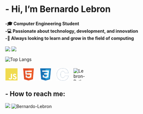 <h1> - Hi, I’m Bernardo Lebron </h1>

<h4> 
  -🎓 Computer Engineering Student <br>
  -💻 Passionate about technology, development, and innovation <br>
  -🚀 Always looking to learn and grow in the field of computing
</h4>

<div> 
  <img height="180em" src="https://github-readme-stats.vercel.app/api?username=Bernardo-Lebron&show_icons=true&theme=tokyonight&include_all_commits=true&count_private=true"/> 
  <img height="180em" src="https://github-readme-stats.vercel.app/api/top-langs/?username=Bernardo-Lebron&layout=compact&langs_count=7&theme=tokyonight"/>
</div>

![Top Langs](https://github-readme-stats.vercel.app/api/top-langs/?username=Bernardo-Lebron&layout=compact&theme=tokyonight)





<div style="display: flex; align-items: center; gap: 15px; flex-wrap: wrap; margin-top: 20px;">
  <img align="center" alt="Lebron-Js" height="40" width="40" src="https://raw.githubusercontent.com/devicons/devicon/master/icons/javascript/javascript-plain.svg">
  <img align="center" alt="Lebron-HTML" height="40" width="40" src="https://raw.githubusercontent.com/devicons/devicon/master/icons/html5/html5-original.svg">
  <img align="center" alt="Lebron-CSS" height="40" width="40" src="https://raw.githubusercontent.com/devicons/devicon/master/icons/css3/css3-original.svg">
  <img align="center" alt="Lebron-C" height="40" width="40" src="https://github.com/devicons/devicon/blob/master/icons/c/c-line.svg">
  <img align="center" alt="Lebron-Python" height="40" width="40" src="https://devicon-website.vercel.app/api/python/original.svg">
</div>

<h2> - How to reach me:</h2>
<a href="https://www.linkedin.com/in/bernardo-lebron-3155b1210/" target="_blank"><img src="https://img.shields.io/badge/-LinkedIn-%230077B5?style=for-the-badge&logo=linkedin&logoColor=white" target="_blank"></a> 

<img src="https://komarev.com/ghpvc/?username=Bernardo-Lebron&color=green" alt="Bernardo-Lebron" />
